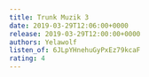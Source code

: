 ```yaml
---
title: Trunk Muzik 3
date: 2019-03-29T12:06:00+0000
release: 2019-03-29T12:00:00+0000
authors: Yelawolf
listen_of: 6JLpYHnehuGyPxEz79kcaF
rating: 4
---
```

